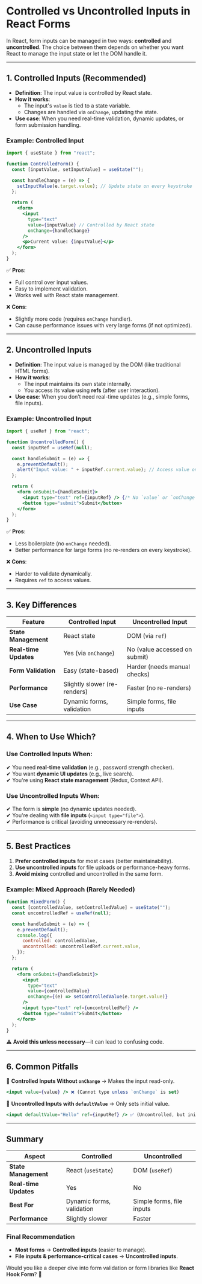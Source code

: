 # **Controlled vs Uncontrolled Inputs in React Forms**

In React, form inputs can be managed in two ways: **controlled** and **uncontrolled**. The choice between them depends on whether you want React to manage the input state or let the DOM handle it.

---

## **1. Controlled Inputs (Recommended)**
- **Definition**: The input value is controlled by React state.
- **How it works**:
  - The input's `value` is tied to a state variable.
  - Changes are handled via `onChange`, updating the state.
- **Use case**: When you need real-time validation, dynamic updates, or form submission handling.

### **Example: Controlled Input**
```jsx
import { useState } from "react";

function ControlledForm() {
  const [inputValue, setInputValue] = useState("");

  const handleChange = (e) => {
    setInputValue(e.target.value); // Update state on every keystroke
  };

  return (
    <form>
      <input
        type="text"
        value={inputValue} // Controlled by React state
        onChange={handleChange}
      />
      <p>Current value: {inputValue}</p>
    </form>
  );
}
```
✅ **Pros**:
- Full control over input values.
- Easy to implement validation.
- Works well with React state management.

❌ **Cons**:
- Slightly more code (requires `onChange` handler).
- Can cause performance issues with very large forms (if not optimized).

---

## **2. Uncontrolled Inputs**
- **Definition**: The input value is managed by the DOM (like traditional HTML forms).
- **How it works**:
  - The input maintains its own state internally.
  - You access its value using **refs** (after user interaction).
- **Use case**: When you don’t need real-time updates (e.g., simple forms, file inputs).

### **Example: Uncontrolled Input**
```jsx
import { useRef } from "react";

function UncontrolledForm() {
  const inputRef = useRef(null);

  const handleSubmit = (e) => {
    e.preventDefault();
    alert("Input value: " + inputRef.current.value); // Access value on submit
  };

  return (
    <form onSubmit={handleSubmit}>
      <input type="text" ref={inputRef} /> {/* No `value` or `onChange` */}
      <button type="submit">Submit</button>
    </form>
  );
}
```
✅ **Pros**:
- Less boilerplate (no `onChange` needed).
- Better performance for large forms (no re-renders on every keystroke).

❌ **Cons**:
- Harder to validate dynamically.
- Requires `ref` to access values.

---

## **3. Key Differences**
| Feature | Controlled Input | Uncontrolled Input |
|---------|----------------|------------------|
| **State Management** | React state | DOM (via `ref`) |
| **Real-time Updates** | Yes (via `onChange`) | No (value accessed on submit) |
| **Form Validation** | Easy (state-based) | Harder (needs manual checks) |
| **Performance** | Slightly slower (re-renders) | Faster (no re-renders) |
| **Use Case** | Dynamic forms, validation | Simple forms, file inputs |

---

## **4. When to Use Which?**
### **Use Controlled Inputs When:**
✔ You need **real-time validation** (e.g., password strength checker).  
✔ You want **dynamic UI updates** (e.g., live search).  
✔ You're using **React state management** (Redux, Context API).  

### **Use Uncontrolled Inputs When:**
✔ The form is **simple** (no dynamic updates needed).  
✔ You're dealing with **file inputs** (`<input type="file">`).  
✔ Performance is critical (avoiding unnecessary re-renders).  

---

## **5. Best Practices**
1. **Prefer controlled inputs** for most cases (better maintainability).  
2. **Use uncontrolled inputs** for file uploads or performance-heavy forms.  
3. **Avoid mixing** controlled and uncontrolled in the same form.  

### **Example: Mixed Approach (Rarely Needed)**
```jsx
function MixedForm() {
  const [controlledValue, setControlledValue] = useState("");
  const uncontrolledRef = useRef(null);

  const handleSubmit = (e) => {
    e.preventDefault();
    console.log({
      controlled: controlledValue,
      uncontrolled: uncontrolledRef.current.value,
    });
  };

  return (
    <form onSubmit={handleSubmit}>
      <input
        type="text"
        value={controlledValue}
        onChange={(e) => setControlledValue(e.target.value)}
      />
      <input type="text" ref={uncontrolledRef} />
      <button type="submit">Submit</button>
    </form>
  );
}
```
⚠️ **Avoid this unless necessary**—it can lead to confusing code.

---

## **6. Common Pitfalls**
🚫 **Controlled Inputs Without `onChange`** → Makes the input read-only.
```jsx
<input value={value} /> ❌ (Cannot type unless `onChange` is set)
```
🚫 **Uncontrolled Inputs with `defaultValue`** → Only sets initial value.
```jsx
<input defaultValue="Hello" ref={inputRef} /> ✅ (Uncontrolled, but initial value set)
```

---

## **Summary**
| **Aspect** | **Controlled** | **Uncontrolled** |
|------------|--------------|----------------|
| **State Management** | React (`useState`) | DOM (`useRef`) |
| **Real-time Updates** | Yes | No |
| **Best For** | Dynamic forms, validation | Simple forms, file inputs |
| **Performance** | Slightly slower | Faster |

### **Final Recommendation**
- **Most forms** → **Controlled inputs** (easier to manage).  
- **File inputs & performance-critical cases** → **Uncontrolled inputs**.  

Would you like a deeper dive into form validation or form libraries like **React Hook Form**? 🚀
